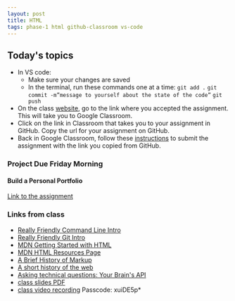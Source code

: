 ```yaml
---
layout: post
title: HTML
tags: phase-1 html github-classroom vs-code
---
```


## Today's topics

- In VS code:
    - Make sure your changes are saved
    - In the terminal, run these commands one at a time:
        `git add .`
        `git commit -m”message to yourself about the state of the code”`
        `git push`
- On the class [website](https://momentum-morehouse-2.github.io/), go to the link where you accepted the assignment. This will take you to Google Classroom. 
- Click on the link in Classroom that takes you to your assignment in GitHub.
Copy the url for your assignment on GitHub.
- Back in Google Classroom, follow these [instructions](https://support.google.com/edu/classroom/answer/6020285?co=GENIE.Platform%3DDesktop&hl=en) to submit the assignment with the link you copied from GitHub. 



### Project Due Friday Morning
#### Build a Personal Portfolio

[Link to the assignment](https://classroom.google.com/c/MTQzODg3MTY4MzI3/a/MTQ0MTQ2MTg5NDI5/details)


### Links from class
- [Really Friendly Command Line Intro](https://www.youtube.com/watch?v=d9s8co9POYY)
- [Really Friendly Git Intro](https://hellowebbooks.com/learn-git/)
- [MDN Getting Started with HTML](https://developer.mozilla.org/en-US/docs/Learn/HTML/Introduction_to_HTML/Getting_started)
- [MDN HTML Resources Page](https://developer.mozilla.org/en-US/docs/Web/HTML)
- [A Brief History of Markup](https://alistapart.com/article/a-brief-history-of-markup/)
- [A short history of the web](https://docs.google.com/document/d/17lCHxlyLCVi8glSnkfwlIbs4oCLHEQTAIWEBxXOI1ko/edit)
- [Asking technical questions: Your Brain's API](https://www.youtube.com/watch?v=hY14Er6JX2s)
- [class slides PDF](https://drive.google.com/file/d/1bdE3zJk096xGwDoS9JoU4NygLa6nk0w6/view?usp=sharing)
- [class video recording](https://us02web.zoom.us/rec/share/fl6z9CqyXMpNUJycNViGQ-6R5QN_xa2xXe2qulkPCmF3apxFB73Scui4kVWYMo-x.2VwGcWaF506Y_olP) Passcode: xuiDE5p*  
